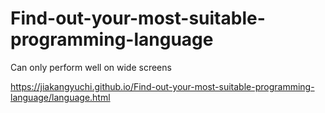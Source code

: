 # Find-out-your-most-suitable-programming-language
Can only perform well on wide screens

https://jiakangyuchi.github.io/Find-out-your-most-suitable-programming-language/language.html
